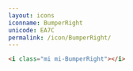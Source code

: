 ```yaml
---
layout: icons
iconname: BumperRight
unicode: EA7C
permalink: /icon/BumperRight/
---
```


``` html
<i class="mi mi-BumperRight"></i>
```
